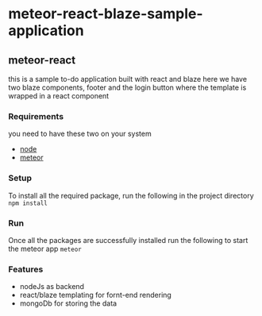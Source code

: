 # meteor-react-blaze-sample-application

## meteor-react
this is a sample to-do application built with react and blaze
here we have two blaze components, footer and the login button
where the template is wrapped in a react component

### Requirements
you need to have these two on your system
- [node](https://nodejs.org/en/download/)
- [meteor](https://www.meteor.com/install)

### Setup
To install all the required package, run the following in the project directory
```npm install```

### Run
Once all the packages are successfully installed run the following to start the meteor app
```meteor```

### Features
- nodeJs as backend
- react/blaze templating for fornt-end rendering
- mongoDb for storing the data

